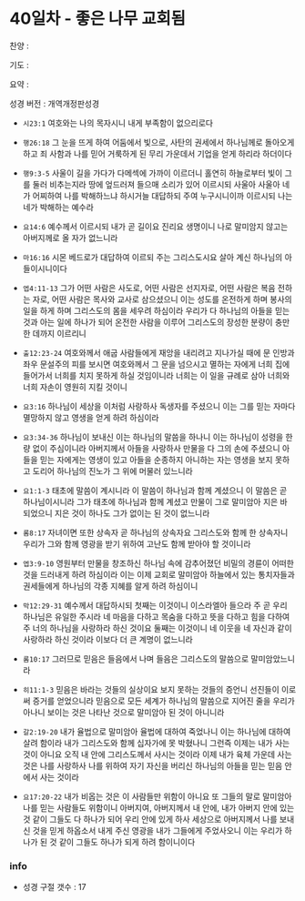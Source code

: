 # 40일차 - 좋은 나무 교회됨

찬양 : 

기도 : 

요약 : 

성경 버전 : 개역개정판성경

- `시23:1` 여호와는 나의 목자시니 내게 부족함이 없으리로다 

- `행26:18` 그 눈을 뜨게 하여 어둠에서 빛으로, 사탄의 권세에서 하나님께로 돌아오게 하고 죄 사함과 나를 믿어 거룩하게 된 무리 가운데서 기업을 얻게 하리라 하더이다

- `행9:3-5` 사울이 길을 가다가 다메섹에 가까이 이르더니 홀연히 하늘로부터 빛이 그를 둘러 비추는지라 땅에 엎드러져 들으매 소리가 있어 이르시되 사울아 사울아 네가 어찌하여 나를 박해하느냐 하시거늘 대답하되 주여 누구시니이까 이르시되 나는 네가 박해하는 예수라

- `요14:6` 예수께서 이르시되 내가 곧 길이요 진리요 생명이니 나로 말미암지 않고는 아버지께로 올 자가 없느니라

- `마16:16` 시몬 베드로가 대답하여 이르되 주는 그리스도시요 살아 계신 하나님의 아들이시니이다

- `엡4:11-13` 그가 어떤 사람은 사도로, 어떤 사람은 선지자로, 어떤 사람은 복음 전하는 자로, 어떤 사람은 목사와 교사로 삼으셨으니 이는 성도를 온전하게 하며 봉사의 일을 하게 하며 그리스도의 몸을 세우려 하심이라 우리가 다 하나님의 아들을 믿는 것과 아는 일에 하나가 되어 온전한 사람을 이루어 그리스도의 장성한 분량이 충만한 데까지 이르리니

- `출12:23-24` 여호와께서 애굽 사람들에게 재앙을 내리려고 지나가실 때에 문 인방과 좌우 문설주의 피를 보시면 여호와께서 그 문을 넘으시고 멸하는 자에게 너희 집에 들어가서 너희를 치지 못하게 하실 것임이니라  너희는 이 일을 규례로 삼아 너희와 너희 자손이 영원히 지킬 것이니 

- `요3:16` 하나님이 세상을 이처럼 사랑하사 독생자를 주셨으니 이는 그를 믿는 자마다 멸망하지 않고 영생을 얻게 하려 하심이라

- `요3:34-36` 하나님이 보내신 이는 하나님의 말씀을 하나니 이는 하나님이 성령을 한량 없이 주심이니라 아버지께서 아들을 사랑하사 만물을 다 그의 손에 주셨으니 아들을 믿는 자에게는 영생이 있고 아들을 순종하지 아니하는 자는 영생을 보지 못하고 도리어 하나님의 진노가 그 위에 머물러 있느니라

- `요1:1-3` 태초에 말씀이 계시니라 이 말씀이 하나님과 함께 계셨으니 이 말씀은 곧 하나님이시니라 그가 태초에 하나님과 함께 계셨고 만물이 그로 말미암아 지은 바 되었으니 지은 것이 하나도 그가 없이는 된 것이 없느니라

- `롬8:17` 자녀이면 또한 상속자 곧 하나님의 상속자요 그리스도와 함께 한 상속자니 우리가 그와 함께 영광을 받기 위하여 고난도 함께 받아야 할 것이니라

- `엡3:9-10` 영원부터 만물을 창조하신 하나님 속에 감추어졌던 비밀의 경륜이 어떠한 것을 드러내게 하려 하심이라 이는 이제 교회로 말미암아 하늘에서 있는 통치자들과 권세들에게 하나님의 각종 지혜를 알게 하려 하심이니

- `막12:29-31` 예수께서 대답하시되 첫째는 이것이니 이스라엘아 들으라 주 곧 우리 하나님은 유일한 주시라 네 마음을 다하고 목숨을 다하고 뜻을 다하고 힘을 다하여 주 너의 하나님을 사랑하라 하신 것이요 둘째는 이것이니 네 이웃을 네 자신과 같이 사랑하라 하신 것이라 이보다 더 큰 계명이 없느니라 

- `롬10:17` 그러므로 믿음은 들음에서 나며 들음은 그리스도의 말씀으로 말미암았느니라

- `히11:1-3` 믿음은 바라는 것들의 실상이요 보지 못하는 것들의 증언니 선진들이 이로써 증거를 얻었으니라 믿음으로 모든 세계가 하나님의 말씀으로 지어진 줄을 우리가 아나니 보이는 것은 나타난 것으로 말미암아 된 것이 아니니라

- `갈2:19-20` 내가 율법으로 말미암아 율법에 대하여 죽었나니 이는 하나님에 대하여 살려 함이라 내가 그리스도와 함께 십자가에 못 박혔나니 그런즉 이제는 내가 사는 것이 아니요 오직 내 안에 그리스도께서 사시는 것이라 이제 내가 육체 가운데 사는 것은 나를 사랑하사 나를 위하여 자기 자신을 버리신 하나님의 아들을 믿는 믿음 안에서 사는 것이라

- `요17:20-22` 내가 비옵는 것은 이 사람들만 위함이 아니요 또 그들의 말로 말미암아 나를 믿는 사람들도 위함이니 아버지여, 아버지께서 내 안에, 내가 아버지 안에 있는 것 같이 그들도 다 하나가 되어 우리 안에 있게 하사 세상으로 아버지께서 나를 보내신 것을 믿게 하옵소서 내게 주신 영광을 내가 그들에게 주었사오니 이는 우리가 하나가 된 것 같이 그들도 하나가 되게 하려 함이니이다

### info

- 성경 구절 갯수 : 17